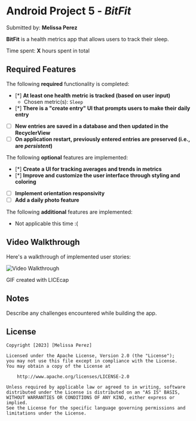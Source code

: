 # Android Project 5 - *BitFit*

Submitted by: **Melissa Perez**

**BitFit** is a health metrics app that allows users to track their sleep.

Time spent: **X** hours spent in total

## Required Features

The following **required** functionality is completed:

- [*] **At least one health metric is tracked (based on user input)**
  - Chosen metric(s): `Sleep`
- [*] **There is a "create entry" UI that prompts users to make their daily entry**
- [ ] **New entries are saved in a database and then updated in the RecyclerView**
- [ ] **On application restart, previously entered entries are preserved (i.e., are *persistent*)**
 
The following **optional** features are implemented:

- [*] **Create a UI for tracking averages and trends in metrics**
- [*] **Improve and customize the user interface through styling and coloring**
- [ ] **Implement orientation responsivity**
- [ ] **Add a daily photo feature**

The following **additional** features are implemented:

- Not applicable this time :(

## Video Walkthrough

Here's a walkthrough of implemented user stories:

<img src='http://i.imgur.com/link/to/your/gif/file.gif' title='Video Walkthrough' width='' alt='Video Walkthrough' />

GIF created with LICEcap

## Notes

Describe any challenges encountered while building the app.

## License

    Copyright [2023] [Melissa Perez]

    Licensed under the Apache License, Version 2.0 (the "License");
    you may not use this file except in compliance with the License.
    You may obtain a copy of the License at

        http://www.apache.org/licenses/LICENSE-2.0

    Unless required by applicable law or agreed to in writing, software
    distributed under the License is distributed on an "AS IS" BASIS,
    WITHOUT WARRANTIES OR CONDITIONS OF ANY KIND, either express or implied.
    See the License for the specific language governing permissions and
    limitations under the License.
